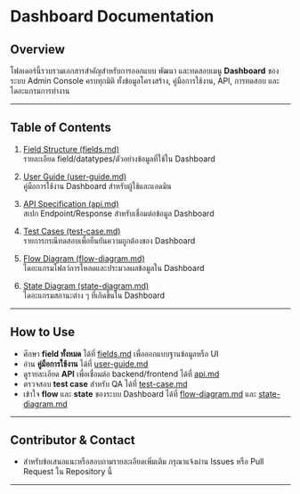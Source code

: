 # Dashboard Documentation

## Overview

โฟลเดอร์นี้รวบรวมเอกสารสำคัญสำหรับการออกแบบ พัฒนา และทดสอบเมนู **Dashboard** ของระบบ Admin Console ครบทุกมิติ ทั้งข้อมูลโครงสร้าง, คู่มือการใช้งาน, API, การทดสอบ และไดอะแกรมการทำงาน

---

## Table of Contents

1. [Field Structure (fields.md)](./fields.md)  
   รายละเอียด field/datatypes/ตัวอย่างข้อมูลที่ใช้ใน Dashboard

2. [User Guide (user-guide.md)](./user-guide.md)  
   คู่มือการใช้งาน Dashboard สำหรับผู้ใช้และแอดมิน

3. [API Specification (api.md)](./api.md)  
   สเปก Endpoint/Response สำหรับเชื่อมต่อข้อมูล Dashboard

4. [Test Cases (test-case.md)](./test-case.md)  
   รายการกรณีทดสอบเพื่อยืนยันความถูกต้องของ Dashboard

5. [Flow Diagram (flow-diagram.md)](./flow-diagram.md)  
   ไดอะแกรมโฟลว์การโหลดและประมวลผลข้อมูลใน Dashboard

6. [State Diagram (state-diagram.md)](./state-diagram.md)  
   ไดอะแกรมสถานะต่าง ๆ ที่เกิดขึ้นใน Dashboard

---

## How to Use

- ศึกษา **field ทั้งหมด** ได้ที่ [fields.md](./fields.md) เพื่อออกแบบฐานข้อมูลหรือ UI
- อ่าน **คู่มือการใช้งาน** ได้ที่ [user-guide.md](./user-guide.md)
- ดูรายละเอียด **API** เพื่อเชื่อมต่อ backend/frontend ได้ที่ [api.md](./api.md)
- ตรวจสอบ **test case** สำหรับ QA ได้ที่ [test-case.md](./test-case.md)
- เข้าใจ **flow** และ **state** ของระบบ Dashboard ได้ที่ [flow-diagram.md](./flow-diagram.md) และ [state-diagram.md](./state-diagram.md)

---

## Contributor & Contact

- สำหรับข้อเสนอแนะหรือสอบถามรายละเอียดเพิ่มเติม กรุณาแจ้งผ่าน Issues หรือ Pull Request ใน Repository นี้

---
